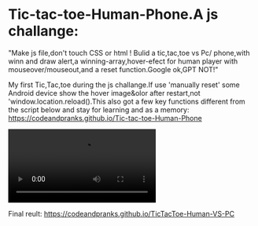 # Tic-tac-toe-Human-Phone.A js challange:
 "Make js file,don't touch CSS or html ! Bulid a tic,tac,toe vs Pc/
phone,with winn and draw alert,a winning-array,hover-efect for human player with mouseover/mouseout,and a reset function.Google ok,GPT NOT!"

My first Tic,Tac,toe during the js challange.If use 'manually reset' some Android device show the hover image&olor after restart,not 'window.location.reload().This also got a few key functions different from the script below and stay for learning and as a memory:
https://codeandpranks.github.io/Tic-tac-toe-Human-Phone
 
![Video:My final resoult](https://github.com/CodeAndPranks/TicTacToe-Human-VS-PC/raw/main/ttt.mp4)

Final reult:
https://codeandpranks.github.io/TicTacToe-Human-VS-PC
